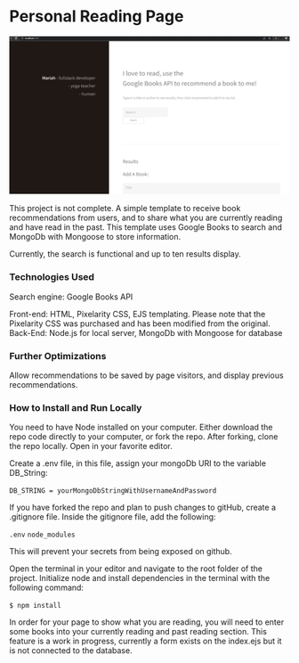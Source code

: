 # Personal Reading Page

![A preview gif of the end UI.](https://github.com/mariahlaqua/reading-page/blob/main/public/images/search.gif)

This project is not complete. A simple template to receive book recommendations from users, and to share what you are currently reading and have read in the past. This template uses Google Books to search and MongoDb with Mongoose to store information.

Currently, the search is functional and up to ten results display.

### Technologies Used

Search engine: Google Books API

Front-end: HTML, Pixelarity CSS, EJS templating. Please note that the Pixelarity CSS was purchased and has been modified from the original.
Back-End: Node.js for local server, MongoDb with Mongoose for database

### Further Optimizations

Allow recommendations to be saved by page visitors, and display previous recommendations.

### How to Install and Run Locally

You need to have Node installed on your computer. Either download the repo code directly to your computer, or fork the repo. After forking, clone the repo locally. Open in your favorite editor.

Create a .env file, in this file, assign your mongoDb URI to the variable DB_String:

```DB_STRING = yourMongoDbStringWithUsernameAndPassword```

If you have forked the repo and plan to push changes to gitHub, create a .gitignore file. Inside the gitignore file, add the following:

```.env```
```node_modules```

This will prevent your secrets from being exposed on github.

Open the terminal in your editor and navigate to the root folder of the project. Initialize node and install dependencies in the terminal with the following command:

```$ npm install```

In order for your page to show what you are reading, you will need to enter some books into your currently reading and past reading section. This feature is a work in progress, currently a form exists on the index.ejs but it is not connected to the database.

